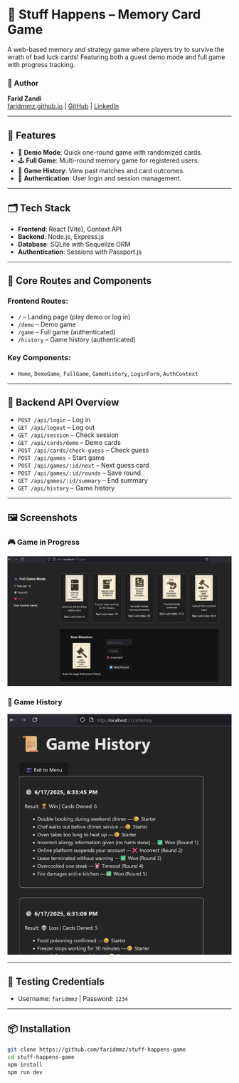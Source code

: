 # 🎴 Stuff Happens – Memory Card Game

A web-based memory and strategy game where players try to survive the wrath of bad luck cards! Featuring both a guest demo mode and full game with progress tracking.

### 👤 Author
**Farid Zandi**  
[faridmmz.github.io](https://faridmmz.github.io) | [GitHub](https://github.com/faridmmz) | [LinkedIn](https://linkedin.com/in/faridreza-momtazandi)

---

## 🚀 Features

- 🧠 **Demo Mode**: Quick one-round game with randomized cards.
- 🕹️ **Full Game**: Multi-round memory game for registered users.
- 📜 **Game History**: View past matches and card outcomes.
- 🔐 **Authentication**: User login and session management.

---

## 🗂️ Tech Stack

- **Frontend**: React (Vite), Context API
- **Backend**: Node.js, Express.js
- **Database**: SQLite with Sequelize ORM
- **Authentication**: Sessions with Passport.js

---

## 🧩 Core Routes and Components

### Frontend Routes:
- `/` – Landing page (play demo or log in)
- `/demo` – Demo game
- `/game` – Full game (authenticated)
- `/history` – Game history (authenticated)

### Key Components:
- `Home`, `DemoGame`, `FullGame`, `GameHistory`, `LoginForm`, `AuthContext`

---

## 🔧 Backend API Overview

- `POST /api/login` – Log in
- `GET /api/logout` – Log out
- `GET /api/session` – Check session
- `GET /api/cards/demo` – Demo cards
- `POST /api/cards/check-guess` – Check guess
- `POST /api/games` – Start game
- `POST /api/games/:id/next` – Next guess card
- `POST /api/games/:id/rounds` – Save round
- `GET /api/games/:id/summary` – End summary
- `GET /api/history` – Game history

---

## 🖼️ Screenshots

### 🎮 Game in Progress
![Gameplay Screenshot](Screenshot_GameInProgress.png)

### 📜 Game History
![History Screenshot](Screenshot_History.png)

---

## 🧪 Testing Credentials

- Username: `faridmmz` | Password: `1234`


---

## 📦 Installation

```bash
git clone https://github.com/faridmmz/stuff-happens-game
cd stuff-happens-game
npm install
npm run dev
